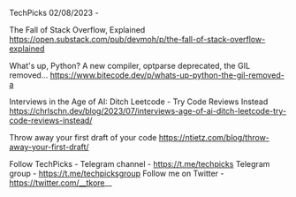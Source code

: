 TechPicks 02/08/2023 -

The Fall of Stack Overflow, Explained
https://open.substack.com/pub/devmoh/p/the-fall-of-stack-overflow-explained

What's up, Python? A new compiler, optparse deprecated, the GIL removed...
https://www.bitecode.dev/p/whats-up-python-the-gil-removed-a

Interviews in the Age of AI: Ditch Leetcode - Try Code Reviews Instead
https://chrlschn.dev/blog/2023/07/interviews-age-of-ai-ditch-leetcode-try-code-reviews-instead/

Throw away your first draft of your code
https://ntietz.com/blog/throw-away-your-first-draft/

Follow TechPicks -
Telegram channel - https://t.me/techpicks
Telegram group - https://t.me/techpicksgroup
Follow me on Twitter - https://twitter.com/__tkore__